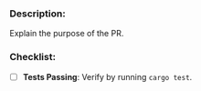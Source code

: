 ### Description:
Explain the purpose of the PR.

### Checklist:  
- [ ] **Tests Passing**: Verify by running `cargo test`.  
